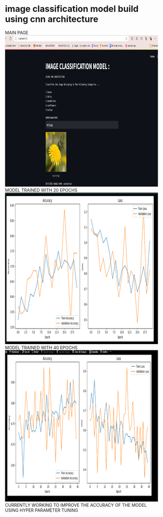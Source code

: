 <h1> image classification model build using cnn architecture</h1>
MAIN PAGE
<img src="FRONT END.png" width="700" height="500">
MODEL TRAINED WITH 20 EPOCHS
<img src="epochs 20.png" width="700" height="500">
MODEL TRAINED WITH 40 EPOCHS
<img src="epochs 40.png" width="700" height="500">
CURRENTLY WORKING TO IMPROVE THE ACCURACY OF THE MODEL USING HYPER PARAMETER TUNING 
